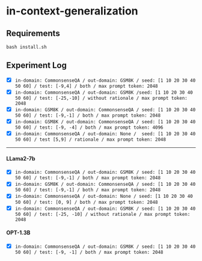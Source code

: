 # in-context-generalization

## Requirements
```
bash install.sh
```

## Experiment Log
- [x] ```in-domain: CommonsenseQA / out-domain: GSM8K / seed: [1 10 20 30 40 50 60] / test: [-9,4] / both / max prompt token: 2048```
- [x] ```in-domain: CommonsenseQA / out-domain: GSM8K /seed: [1 10 20 30 40 50 60] / test: [-25,-10] / without rationale / max prompt token: 2048```
- [x] ```in-domain: GSM8K / out-domain: CommonsenseQA / seed: [1 10 20 30 40 50 60] / test: [-9,-1] / both / max prompt token: 2048 ```
- [x] ```in-domain: GSM8K / out-domain: CommonsenseQA / seed: [1 10 20 30 40 50 60] / test: [-9, -4] / both / max prompt token: 4096```
- [x] ```in-domain: CommonsenseQA / out-domain: None /  seed: [1 10 20 30 40 50 60] / test [5,9] / rationale / max prompt token: 2048```

----

#### LLama2-7b
- [x] ```in-domain: CommonsenseQA / out-domain: GSM8K / seed: [1 10 20 30 40 50 60] / test: [-9,-1] / both / max prompt token: 2048 ```
- [x] ```in-domain: GSM8K / out-domain: CommonsenseQA / seed: [1 10 20 30 40 50 60] / test: [-9,-1] / both / max prompt token: 2048 ```
- [x] ```in-domain: CommonsenseQA / out-domain: None / seed: [1 10 20 30 40 50 60] / test: [0, 9] / both / max prompt token: 2048 ```
- [x] ```in-domain: CommonsenseQA / out-domain: GSM8K / seed: [1 10 20 30 40 50 60] / test: [-25, -10] / without rationale / max prompt token: 2048```

#### OPT-1.3B
- [x] ```in-domain: CommonsenseQA / out-domain: GSM8K / seed: [1 10 20 30 40 50 60] / test: [-9, -1] / both / max prompt token: 2048```
